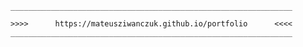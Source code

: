 
	_______________________________________________________________

	>>>>	  https://mateusziwanczuk.github.io/portfolio      <<<<
	_______________________________________________________________
